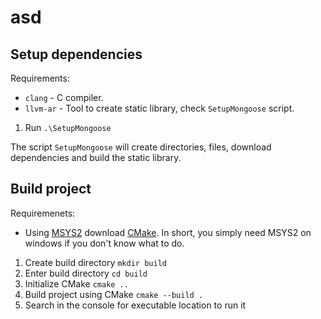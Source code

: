 # asd

## Setup dependencies

Requirements:

- `clang` - C compiler.
- `llvm-ar` - Tool to create static library, check `SetupMongoose` script.

1. Run `.\SetupMongoose`

The script `SetupMongoose` will create directories, files, download dependencies and build the static library.

## Build project

Requiremenets:

- Using [MSYS2](https://www.msys2.org/docs/cmake/) download [CMake](https://cmake.org/). In short, you simply need MSYS2 on windows if you don't know what to do.

1. Create build directory `mkdir build`
2. Enter build directory `cd build`
3. Initialize CMake `cmake ..`
4. Build project using CMake `cmake --build .`
5. Search in the console for executable location to run it

